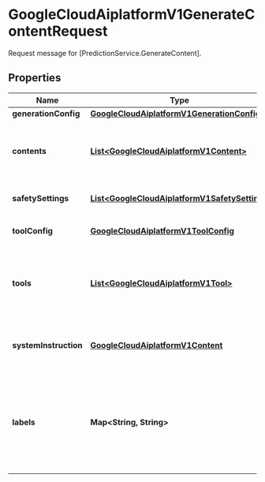 

# GoogleCloudAiplatformV1GenerateContentRequest

Request message for [PredictionService.GenerateContent].

## Properties

| Name | Type | Description | Notes |
|------------ | ------------- | ------------- | -------------|
|**generationConfig** | [**GoogleCloudAiplatformV1GenerationConfig**](GoogleCloudAiplatformV1GenerationConfig.md) | Optional. Generation config. |  [optional] |
|**contents** | [**List&lt;GoogleCloudAiplatformV1Content&gt;**](GoogleCloudAiplatformV1Content.md) | Required. The content of the current conversation with the model. For single-turn queries, this is a single instance. For multi-turn queries, this is a repeated field that contains conversation history + latest request. |  [optional] |
|**safetySettings** | [**List&lt;GoogleCloudAiplatformV1SafetySetting&gt;**](GoogleCloudAiplatformV1SafetySetting.md) | Optional. Per request settings for blocking unsafe content. Enforced on GenerateContentResponse.candidates. |  [optional] |
|**toolConfig** | [**GoogleCloudAiplatformV1ToolConfig**](GoogleCloudAiplatformV1ToolConfig.md) | Optional. Tool config. This config is shared for all tools provided in the request. |  [optional] |
|**tools** | [**List&lt;GoogleCloudAiplatformV1Tool&gt;**](GoogleCloudAiplatformV1Tool.md) | Optional. A list of &#x60;Tools&#x60; the model may use to generate the next response. A &#x60;Tool&#x60; is a piece of code that enables the system to interact with external systems to perform an action, or set of actions, outside of knowledge and scope of the model. |  [optional] |
|**systemInstruction** | [**GoogleCloudAiplatformV1Content**](GoogleCloudAiplatformV1Content.md) | Optional. The user provided system instructions for the model. Note: only text should be used in parts and content in each part will be in a separate paragraph. |  [optional] |
|**labels** | **Map&lt;String, String&gt;** | Optional. The labels with user-defined metadata for the request. It is used for billing and reporting only. Label keys and values can be no longer than 63 characters (Unicode codepoints) and can only contain lowercase letters, numeric characters, underscores, and dashes. International characters are allowed. Label values are optional. Label keys must start with a letter. |  [optional] |



